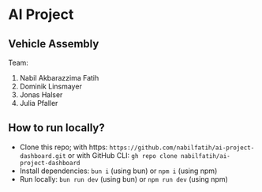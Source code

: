 # AI Project

## Vehicle Assembly

Team:

1. Nabil Akbarazzima Fatih
2. Dominik Linsmayer
3. Jonas Halser
4. Julia Pfaller

## How to run locally?

- Clone this repo; with https: `https://github.com/nabilfatih/ai-project-dashboard.git` or with GitHub CLI: `gh repo clone nabilfatih/ai-project-dashboard`
- Install dependencies: `bun i` (using bun) or `npm i` (using npm)
- Run locally: `bun run dev` (using bun) or `npm run dev` (using npm)

